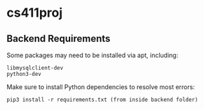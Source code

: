 # cs411proj

## Backend Requirements
Some packages may need to be installed via apt, including:
```
libmysqlclient-dev
python3-dev
```

Make sure to install Python dependencies to resolve most errors:
```
pip3 install -r requirements.txt (from inside backend folder)
```